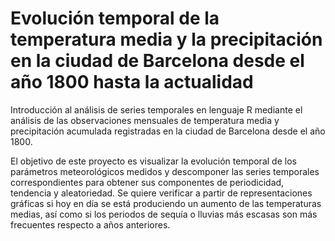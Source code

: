 # Evolución temporal de la temperatura media y la precipitación en la ciudad de Barcelona desde el año 1800 hasta la actualidad
Introducción al análisis de series temporales en lenguaje R mediante el análisis de las observaciones mensuales de temperatura media y precipitación acumulada registradas en la ciudad de Barcelona desde el año 1800. 

El objetivo de este proyecto es visualizar la evolución temporal de los parámetros meteorológicos medidos y descomponer las series temporales correspondientes para obtener sus componentes de periodicidad, tendencia y aleatoriedad. Se quiere verificar a partir de representaciones gráficas si hoy en día se está produciendo un aumento de las temperaturas medias, así como si los periodos de sequía o lluvias más escasas son más frecuentes respecto a años anteriores.
